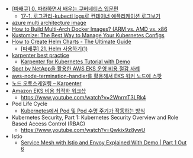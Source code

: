 * [[따배쿠] 0. 따라하면서 배우는 쿠버네티스 입문편](https://www.youtube.com/watch?v=6n5obRKsCRQ&list=PLApuRlvrZKohaBHvXAOhUD-RxD0uQ3z0c)
  * [17-1. 로그관리-kubectl logs로 컨테이너 애플리케이션 로그보기](https://www.youtube.com/watch?v=HyWZSuxwOas)
* [azure multi architecture image](https://learn.microsoft.com/ko-kr/azure/container-registry/push-multi-architecture-images)
* [How to Build Multi-Arch Docker Images? (ARM vs. AMD vs. x86](https://www.youtube.com/watch?v=AQeGdMuJWIM)
* [Kustomize: The Best Way to Manage Your Kubernetes Configs](https://www.youtube.com/watch?v=spCdNeNCuFU)
* [How to Create Helm Charts - The Ultimate Guide](https://www.youtube.com/watch?v=jUYNS90nq8U)
  * [[따배쿠] 21. Helm 사용하기(1)](https://www.youtube.com/watch?v=jUYNS90nq8U)
* [karpenter best practice](https://aws.amazon.com/ko/blogs/tech/amazon-eks-cluster-auto-scaling-karpenter-bp/)
   * [Karpenter for Kubernetes Tutorial with Demo](https://www.youtube.com/watch?v=cc2leue9P3s&t=852s)
* [Spot by NetApp을 활용한 AWS EKS 운영 비용 절감 사례](https://techtopic.skplanet.com/spotbynetapp/)
* [aws-node-termination-handler를 활용해서 EKS 워커 노드에 스팟](https://alden-kang.tistory.com/31)
* [노드 오토스케일링 – Karpenter](https://jennifersoft.com/ko/blog/kubernetes/2023-10-18-kubernetes-8/)
* [Amazon EKS 비용 최적화 워크샵](https://catalog.workshops.aws/eks-cost-optimization/ko-KR)
   * https://www.youtube.com/watch?v=2WnrmT3LRk4 
* Pod Life Cycle
   * [Kubernetes에서 Pod 및 Pod 수명 주기가 작동하는 방식](https://www.youtube.com/watch?v=wlYESb124xM)
* Kubernetes Security, Part 1: Kubernetes Security Overview and Role Based Access Control (RBAC)
   * https://www.youtube.com/watch?v=Qwkix9z8ywU
* Istio 
   * [Service Mesh with Istio and Envoy Explained With Demo | Part 1 Out 6](https://www.youtube.com/watch?v=s8ifrn1XsJE&list=PLTCuRW0ikUdOhG1B-60Sh5L8VFLbu_rkO)
 
